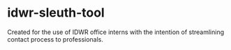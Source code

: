 # idwr-sleuth-tool

Created for the use of IDWR office interns with the intention of streamlining contact process to professionals.